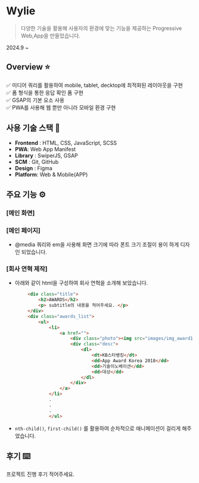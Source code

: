 # Wylie

> 다양한 기술을 활용해 사용자의 환경에 맞는 기능을 제공하는 Progressive Web,App을 만들었습니다.

2024.9 ~

## Overview ⭐️

✅ 미디어 쿼리를 활용하여 mobile, tablet, decktop에 최적화된 레이아웃을 구현  
✅ 폼 형식을 통한 응답 확인 폼 구현  
✅ GSAP의 기본 요소 사용  
✅ PWA를 사용해 웹 뿐만 아니라 모바일 환경 구현  


## 사용 기술 스택 🔧

- **Frontend** : HTML, CSS, JavaScript, SCSS
- **PWA**: Web App Manifest
- **Library** : SwiperJS, GSAP
- **SCM** : Git, GitHub
- **Design** : Figma
- **Platform**: Web & Mobile(APP)

    
## 주요 기능 ⚙️

### [메인 화면]

### [메인 페이지]

- @media 쿼리와 em을 사용해 화면 크기에 따라 폰트 크기 조절이 용이 하게 디자인 되었습니다.

### [회사 연혁 제작]

- 아래와 같이 html을 구성하여 회사 연혁을 소개해 보았습니다.

```html
		<div class="title">
			<h2>AWARDS</h2>
			<p> subtitle의 내용을 적어주세요. </p>
		</div>
		<div class="awards_list">
			<ul>
				<li>
					<a href="">
						<div class="photo"><img src="images/img_award1.jpg" alt="award1"></div>
						<div class="desc">
							<dl>
								<dt>KB스타뱅킹</dt>
								<dd>App Award Korea 2018</dd>
								<dd>기술이노베이션</dd>
								<dd>대상</dd>
							</dl>
						</div>
					</a>
				</li>
				.
				.
				.
				</ul>
```

- `nth-child()`, `first-child()` 를 활용하여 순차적으로 애니메이션이 걸리게 해주었습니다.


## 후기 ⌨️

프로젝트 진행 후기 적어주세요.
